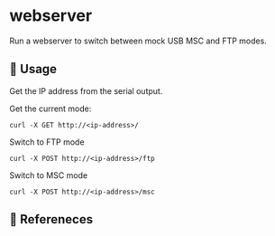 # webserver

Run a webserver to switch between mock USB MSC and FTP modes.

## :pencil: Usage

Get the IP address from the serial output.

Get the current mode:

```shell
curl -X GET http://<ip-address>/
```

Switch to FTP mode

```shell
curl -X POST http://<ip-address>/ftp
```

Switch to MSC mode

```shell
curl -X POST http://<ip-address>/msc
```

## :link: Refereneces
